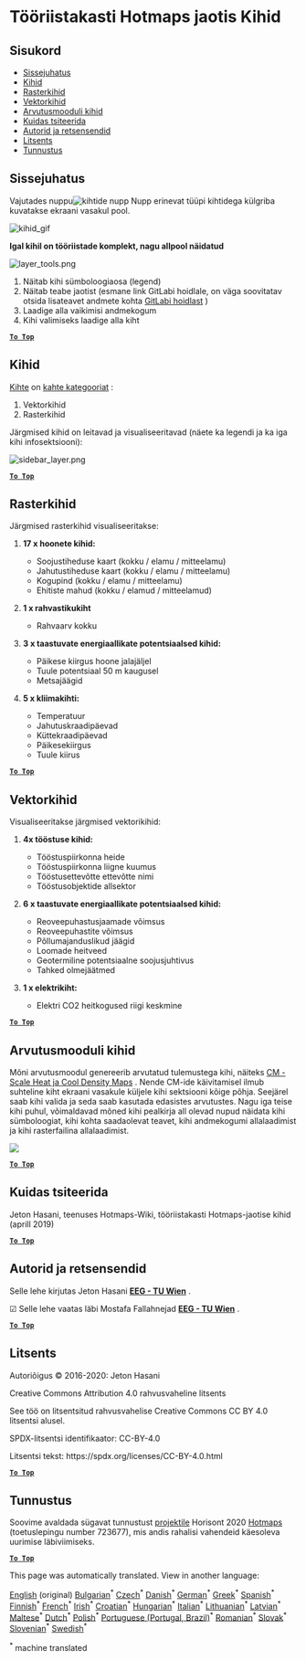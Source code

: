 <h1><a class="anchor" id="layers-section-in-the-hotmaps-toolbox" href="#layers-section-in-the-hotmaps-toolbox"><i class="fa fa-link"></i></a>Tööriistakasti Hotmaps jaotis Kihid</h1><h2><a class="anchor" id="table-of-contents" href="#table-of-contents"><i class="fa fa-link"></i></a> Sisukord</h2><ul><li> <a href="#introduction">Sissejuhatus</a></li><li> <a href="#layers">Kihid</a></li><li> <a href="#raster-layers">Rasterkihid</a></li><li> <a href="#vector-layers">Vektorkihid</a></li><li> <a href="#calculation-module-layers">Arvutusmooduli kihid</a></li><li> <a href="#how-to-cite">Kuidas tsiteerida</a></li><li> <a href="#authors-and-reviewers">Autorid ja retsensendid</a></li><li> <a href="#license">Litsents</a></li><li> <a href="#acknowledgement">Tunnustus</a></li></ul><h2><a class="anchor" id="introduction" href="#introduction"><i class="fa fa-link"></i></a> Sissejuhatus</h2><p> Vajutades nuppu<img alt="kihtide nupp" src="../images/general_tool_functionalities_and_structure/layers_button.PNG"/> Nupp erinevat tüüpi kihtidega külgriba kuvatakse ekraani vasakul pool.</p><p><img alt="kihid_gif" src="../images/general_tool_functionalities_and_structure/layers.gif"/></p><p> <strong>Igal kihil on tööriistade komplekt, nagu allpool näidatud</strong></p><p><img alt="layer_tools.png" src="../images/general_tool_functionalities_and_structure/layers_tools.png"/></p><ol><li> Näitab kihi sümboloogiaosa (legend)</li><li> Näitab teabe jaotist (esmane link GitLabi hoidlale, on väga soovitatav otsida lisateavet andmete kohta <a href="https://gitlab.com/hotmaps">GitLabi hoidlast</a> )</li><li> Laadige alla vaikimisi andmekogum</li><li> Kihi valimiseks laadige alla kiht</li></ol><p> <a href="#table-of-contents"><strong><code>To Top</code></strong></a></p><h2><a class="anchor" id="layers" href="#layers"><i class="fa fa-link"></i></a> Kihid</h2><p> <a href="https://www.gislounge.com/geodatabases-explored-vector-and-raster-data">Kihte</a> on <a href="https://www.gislounge.com/geodatabases-explored-vector-and-raster-data">kahte kategooriat</a> :</p><ol><li> Vektorkihid</li><li> Rasterkihid</li></ol><p> Järgmised kihid on leitavad ja visualiseeritavad (näete ka legendi ja ka iga kihi infosektsiooni):</p><p><img alt="sidebar_layer.png" src="../images/general_tool_functionalities_and_structure/all_layers.png"/></p><p> <a href="#table-of-contents"><strong><code>To Top</code></strong></a></p><h2><a class="anchor" id="raster-layers" href="#raster-layers"><i class="fa fa-link"></i></a> Rasterkihid</h2><p> Järgmised rasterkihid visualiseeritakse:</p><ol><li><p> <strong>17 x hoonete kihid:</strong></p><ul><li> Soojustiheduse kaart (kokku / elamu / mitteelamu)</li><li> Jahutustiheduse kaart (kokku / elamu / mitteelamu)</li><li> Kogupind (kokku / elamu / mitteelamu)</li><li> Ehitiste mahud (kokku / elamud / mitteelamud)</li></ul></li><li><p> <strong>1 x rahvastikukiht</strong></p><ul><li> Rahvaarv kokku</li></ul></li><li><p> <strong>3 x taastuvate energiaallikate potentsiaalsed kihid:</strong></p><ul><li> Päikese kiirgus hoone jalajäljel</li><li> Tuule potentsiaal 50 m kaugusel</li><li> Metsajäägid</li></ul></li><li><p> <strong>5 x kliimakihti:</strong></p><ul><li> Temperatuur</li><li> Jahutuskraadipäevad</li><li> Küttekraadipäevad</li><li> Päikesekiirgus</li><li> Tuule kiirus</li></ul></li></ol><p> <a href="#table-of-contents"><strong><code>To Top</code></strong></a></p><h2><a class="anchor" id="vector-layers" href="#vector-layers"><i class="fa fa-link"></i></a> Vektorkihid</h2><p> Visualiseeritakse järgmised vektorikihid:</p><ol><li><p> <strong>4x tööstuse kihid:</strong></p><ul><li> Tööstuspiirkonna heide</li><li> Tööstuspiirkonna liigne kuumus</li><li> Tööstusettevõtte ettevõtte nimi</li><li> Tööstusobjektide allsektor</li></ul></li><li><p> <strong>6 x taastuvate energiaallikate potentsiaalsed kihid:</strong></p><ul><li> Reoveepuhastusjaamade võimsus</li><li> Reoveepuhastite võimsus</li><li> Põllumajanduslikud jäägid</li><li> Loomade heitveed</li><li> Geotermiline potentsiaalne soojusjuhtivus</li><li> Tahked olmejäätmed</li></ul></li><li><p> <strong>1 x elektrikiht:</strong></p><ul><li> Elektri CO2 heitkogused riigi keskmine</li></ul></li></ol><p> <a href="#table-of-contents"><strong><code>To Top</code></strong></a></p><h2><a class="anchor" id="calculation-module-layers" href="#calculation-module-layers"><i class="fa fa-link"></i></a> Arvutusmooduli kihid</h2><p> Mõni arvutusmoodul genereerib arvutatud tulemustega kihi, näiteks <a href="/en/CM-Scale-heat-and-cool-density-maps">CM - Scale Heat ja Cool Density Maps</a> . Nende CM-ide käivitamisel ilmub suhteline kiht ekraani vasakule küljele kihi sektsiooni kõige põhja. Seejärel saab kihi valida ja seda saab kasutada edasistes arvutustes. Nagu iga teise kihi puhul, võimaldavad mõned kihi pealkirja all olevad nupud näidata kihi sümboloogiat, kihi kohta saadaolevat teavet, kihi andmekogumi allalaadimist ja kihi rasterfailina allalaadimist.</p><img src="/en/Layers-section-in-the-Hotmaps-toolbox/CM-Layer.JPG"/><p> <a href="#table-of-contents"><strong><code>To Top</code></strong></a></p><h2><a class="anchor" id="how-to-cite" href="#how-to-cite"><i class="fa fa-link"></i></a> Kuidas tsiteerida</h2><p> Jeton Hasani, teenuses Hotmaps-Wiki, tööriistakasti Hotmaps-jaotise kihid (aprill 2019)</p><p> <a href="#table-of-contents"><strong><code>To Top</code></strong></a></p><h2><a class="anchor" id="authors-and-reviewers" href="#authors-and-reviewers"><i class="fa fa-link"></i></a> Autorid ja retsensendid</h2><p> Selle lehe kirjutas Jeton Hasani <strong><a href="https://eeg.tuwien.ac.at/">EEG - TU Wien</a></strong> .</p><p> ☑ Selle lehe vaatas läbi Mostafa Fallahnejad <strong><a href="https://eeg.tuwien.ac.at/">EEG - TU Wien</a></strong> .</p><p> <a href="#table-of-contents"><strong><code>To Top</code></strong></a></p><h2><a class="anchor" id="license" href="#license"><i class="fa fa-link"></i></a> Litsents</h2><p> Autoriõigus © 2016-2020: Jeton Hasani</p><p> Creative Commons Attribution 4.0 rahvusvaheline litsents</p><p> See töö on litsentsitud rahvusvahelise Creative Commons CC BY 4.0 litsentsi alusel.</p><p> SPDX-litsentsi identifikaator: CC-BY-4.0</p><p> Litsentsi tekst: https://spdx.org/licenses/CC-BY-4.0.html</p><p> <a href="#table-of-contents"><strong><code>To Top</code></strong></a></p><h2><a class="anchor" id="acknowledgement" href="#acknowledgement"><i class="fa fa-link"></i></a> Tunnustus</h2><p> Soovime avaldada sügavat tunnustust <a href="https://www.hotmaps-project.eu">projektile</a> Horisont 2020 <a href="https://www.hotmaps-project.eu">Hotmaps</a> (toetuslepingu number 723677), mis andis rahalisi vahendeid käesoleva uurimise läbiviimiseks.</p><p> <a href="#table-of-contents"><strong><code>To Top</code></strong></a></p>
<!--- THIS IS A SUPER UNIQUE IDENTIFIER -->

This page was automatically translated. View in another language:

[English](../en/Layers-section-in-the-Hotmaps-toolbox) (original) [Bulgarian](../bg/Layers-section-in-the-Hotmaps-toolbox)<sup>\*</sup> [Czech](../cs/Layers-section-in-the-Hotmaps-toolbox)<sup>\*</sup> [Danish](../da/Layers-section-in-the-Hotmaps-toolbox)<sup>\*</sup> [German](../de/Layers-section-in-the-Hotmaps-toolbox)<sup>\*</sup> [Greek](../el/Layers-section-in-the-Hotmaps-toolbox)<sup>\*</sup> [Spanish](../es/Layers-section-in-the-Hotmaps-toolbox)<sup>\*</sup>  [Finnish](../fi/Layers-section-in-the-Hotmaps-toolbox)<sup>\*</sup> [French](../fr/Layers-section-in-the-Hotmaps-toolbox)<sup>\*</sup> [Irish](../ga/Layers-section-in-the-Hotmaps-toolbox)<sup>\*</sup> [Croatian](../hr/Layers-section-in-the-Hotmaps-toolbox)<sup>\*</sup> [Hungarian](../hu/Layers-section-in-the-Hotmaps-toolbox)<sup>\*</sup> [Italian](../it/Layers-section-in-the-Hotmaps-toolbox)<sup>\*</sup> [Lithuanian](../lt/Layers-section-in-the-Hotmaps-toolbox)<sup>\*</sup> [Latvian](../lv/Layers-section-in-the-Hotmaps-toolbox)<sup>\*</sup> [Maltese](../mt/Layers-section-in-the-Hotmaps-toolbox)<sup>\*</sup> [Dutch](../nl/Layers-section-in-the-Hotmaps-toolbox)<sup>\*</sup> [Polish](../pl/Layers-section-in-the-Hotmaps-toolbox)<sup>\*</sup> [Portuguese (Portugal, Brazil)](../pt/Layers-section-in-the-Hotmaps-toolbox)<sup>\*</sup> [Romanian](../ro/Layers-section-in-the-Hotmaps-toolbox)<sup>\*</sup> [Slovak](../sk/Layers-section-in-the-Hotmaps-toolbox)<sup>\*</sup> [Slovenian](../sl/Layers-section-in-the-Hotmaps-toolbox)<sup>\*</sup> [Swedish](../sv/Layers-section-in-the-Hotmaps-toolbox)<sup>\*</sup> 

<sup>\*</sup> machine translated

